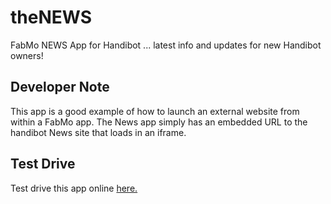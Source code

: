 # theNEWS

FabMo NEWS App for Handibot
... latest info and updates for new Handibot owners!

## Developer Note

This app is a good example of how to launch an external website from within a FabMo app.  The News app simply has an embedded URL to the handibot News site that loads in an iframe.

## Test Drive

Test drive this app online [here.](http://fabmo.github.io/fabmo-the-news-app)
